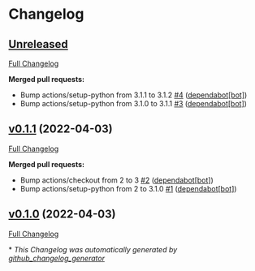# Changelog

## [Unreleased](https://github.com/buluma/ansible-role-packer/tree/HEAD)

[Full Changelog](https://github.com/buluma/ansible-role-packer/compare/v0.1.1...HEAD)

**Merged pull requests:**

- Bump actions/setup-python from 3.1.1 to 3.1.2 [\#4](https://github.com/buluma/ansible-role-packer/pull/4) ([dependabot[bot]](https://github.com/apps/dependabot))
- Bump actions/setup-python from 3.1.0 to 3.1.1 [\#3](https://github.com/buluma/ansible-role-packer/pull/3) ([dependabot[bot]](https://github.com/apps/dependabot))

## [v0.1.1](https://github.com/buluma/ansible-role-packer/tree/v0.1.1) (2022-04-03)

[Full Changelog](https://github.com/buluma/ansible-role-packer/compare/v0.1.0...v0.1.1)

**Merged pull requests:**

- Bump actions/checkout from 2 to 3 [\#2](https://github.com/buluma/ansible-role-packer/pull/2) ([dependabot[bot]](https://github.com/apps/dependabot))
- Bump actions/setup-python from 2 to 3.1.0 [\#1](https://github.com/buluma/ansible-role-packer/pull/1) ([dependabot[bot]](https://github.com/apps/dependabot))

## [v0.1.0](https://github.com/buluma/ansible-role-packer/tree/v0.1.0) (2022-04-03)

[Full Changelog](https://github.com/buluma/ansible-role-packer/compare/e6f80bfb084cf01b88aeac5dad4ca61214daf3b4...v0.1.0)



\* *This Changelog was automatically generated by [github_changelog_generator](https://github.com/github-changelog-generator/github-changelog-generator)*
